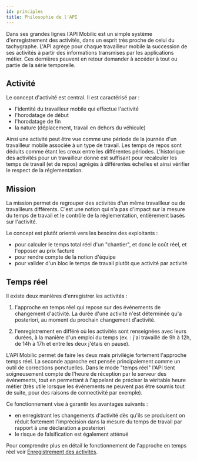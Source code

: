 ```yaml
---
id: principles
title: Philosophie de l'API
---
```


Dans ses grandes lignes l'API Mobilic est un simple système d'enregistrement des activités, dans un esprit très proche de celui du tachygraphe. L'API agrège pour chaque travailleur mobile la succession de ses activités à partir des informations transmises par les applications métier. Ces dernières peuvent en retour demander à accéder à tout ou partie de la série temporelle.

## Activité

Le concept d'activité est central. Il est caractérisé par :

- l'identité du travailleur mobile qui effectue l'activité
- l'horodatage de début
- l'horodatage de fin
- la nature (déplacement, travail en dehors du véhicule)

Ainsi une activité peut être vue comme une période de la journée d'un travailleur mobile associée à un type de travail. Les temps de repos sont déduits comme étant les creux entre les différentes périodes. L'historique des activités pour un travailleur donné est suffisant pour recalculer les temps de travail (et de repos) agrégés à différentes échelles et ainsi vérifier le respect de la réglementation.

## Mission

La mission permet de regrouper des activités d'un même travailleur ou de travailleurs différents. C'est une notion qui n'a pas d'impact sur la mesure du temps de travail et le contrôle de la réglementation, entièrement basés sur l'activité.

Le concept est plutôt orienté vers les besoins des exploitants :

- pour calculer le temps total réel d'un "chantier", et donc le coût réel, et l'opposer au prix facturé
- pour rendre compte de la notion d'équipe
- pour valider d'un bloc le temps de travail plutôt que activité par activité

## Temps réel

Il existe deux manières d'enregistrer les activités :

1. l'approche en temps réel qui repose sur des événements de changement d'activité. La durée d'une activité n'est déterminée qu'a posteriori, au moment du prochain changement d'activité.

2. l'enregistrement en différé où les activités sont renseignées avec leurs durées, à la manière d'un emploi du temps (ex. : j'ai travaillé de 9h à 12h, de 14h à 17h et entre les deux j'étais en pause).

L'API Mobilic permet de faire les deux mais privilégie fortement l'approche temps réel. La seconde approche est pensée principalement comme un outil de corrections ponctuelles. Dans le mode "temps réel" l'API tient soigneusement compte de l'heure de réception par le serveur des événements, tout en permettant à l'appelant de préciser la véritable heure métier (très utile lorsque les événements ne peuvent pas être soumis tout de suite, pour des raisons de connectivité par exemple).

Ce fonctionnement vise à garantir les avantages suivants :

- en enregistrant les changements d'activité dès qu'ils se produisent on réduit fortement l'imprécision dans la mesure du temps de travail par rapport à une déclaration a posteriori
- le risque de falsification est également atténué

Pour comprendre plus en détail le fonctionnement de l'approche en temps réel voir [Enregistrement des activités](push-activity.md).
